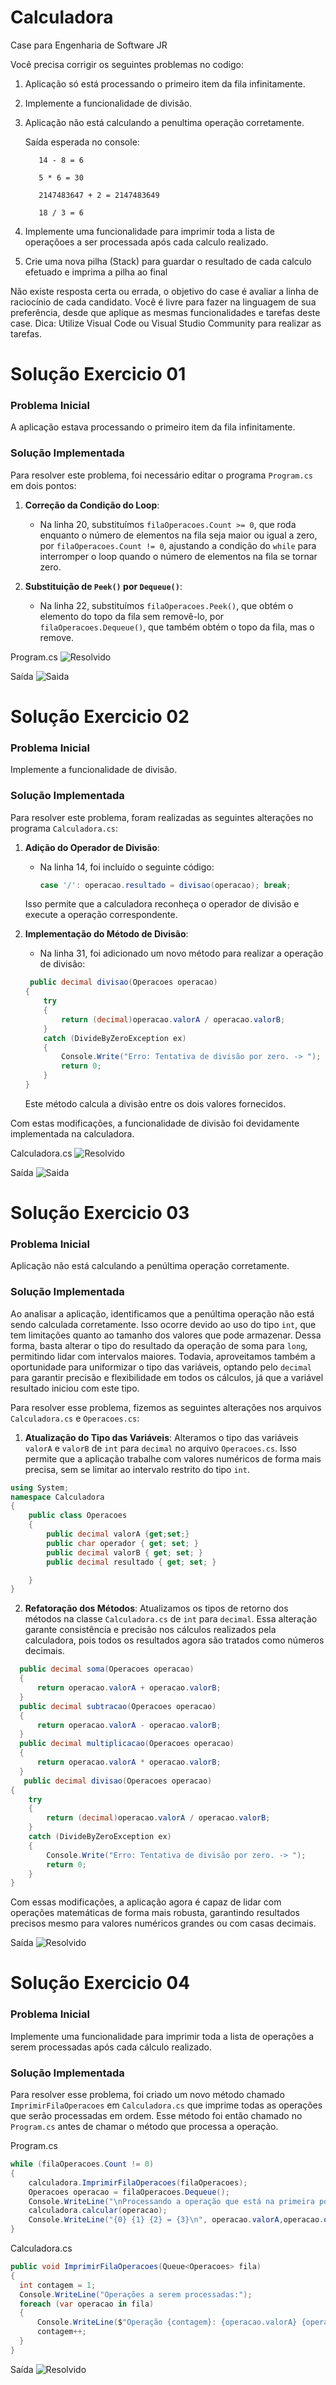 # Calculadora
Case para Engenharia de Software JR

Você precisa corrigir os seguintes problemas no codigo:
  1. Aplicação só está processando o primeiro item da fila infinitamente.
  2. Implemente a funcionalidade de divisão.
  3. Aplicação não está calculando a penultima operação corretamente.
     
     	Saída esperada no console:
     
     		14 - 8 = 6
     
     		5 * 6 = 30
     
     		2147483647 + 2 = 2147483649
     
     		18 / 3 = 6

  5. Implemente uma funcionalidade para imprimir toda a lista de operaçõoes a ser processada após cada calculo realizado.
  6. Crie uma nova pilha (Stack) para guardar o resultado de cada calculo efetuado e imprima a pilha ao final


Não existe resposta certa ou errada, o objetivo do case é avaliar a linha de raciocínio de cada candidato.
Você é livre para fazer na linguagem de sua preferência, desde que aplique as mesmas funcionalidades e tarefas deste case.
Dica: Utilize Visual Code ou Visual Studio Community para realizar as tarefas.

# Solução Exercicio 01

### Problema Inicial

A aplicação estava processando o primeiro item da fila infinitamente.

### Solução Implementada

Para resolver este problema, foi necessário editar o programa `Program.cs` em dois pontos:

1. **Correção da Condição do Loop**:
   - Na linha 20, substituímos `filaOperacoes.Count >= 0`, que roda enquanto o número de elementos na fila seja maior ou igual a zero, por `filaOperacoes.Count != 0`, ajustando a condição do `while` para interromper o loop quando o número de elementos na fila se tornar zero.

2. **Substituição de `Peek()` por `Dequeue()`**:
   - Na linha 22, substituímos `filaOperacoes.Peek()`, que obtém o elemento do topo da fila sem removê-lo, por `filaOperacoes.Dequeue()`, que também obtém o topo da fila, mas o remove.

Program.cs
![Resolvido](Imagens/exercicio01.png)

Saída
![Saida](Imagens/resultadoExercicio01.png)

# Solução Exercicio 02

### Problema Inicial

Implemente a funcionalidade de divisão.

### Solução Implementada

Para resolver este problema, foram realizadas as seguintes alterações no programa `Calculadora.cs`:

1. **Adição do Operador de Divisão**:
   - Na linha 14, foi incluído o seguinte código:
     ```csharp
     case '/': operacao.resultado = divisao(operacao); break;
     ```
   Isso permite que a calculadora reconheça o operador de divisão e execute a operação correspondente.

2. **Implementação do Método de Divisão**:
   - Na linha 31, foi adicionado um novo método para realizar a operação de divisão:
   ```csharp
    public decimal divisao(Operacoes operacao)
   {
       try
       {
           return (decimal)operacao.valorA / operacao.valorB;
       }
       catch (DivideByZeroException ex)
       {
           Console.Write("Erro: Tentativa de divisão por zero. -> ");
           return 0; 
       }
   }
     ```
   Este método calcula a divisão entre os dois valores fornecidos.

Com estas modificações, a funcionalidade de divisão foi devidamente implementada na calculadora.

Calculadora.cs
![Resolvido](Imagens/exercicio02.png)

Saída
![Saida](Imagens/resultadoExercicio02.png)

# Solução Exercicio 03

### Problema Inicial

Aplicação não está calculando a penúltima operação corretamente.

### Solução Implementada

Ao analisar a aplicação, identificamos que a penúltima operação não está sendo calculada corretamente. Isso ocorre devido ao uso do tipo `int`, que tem limitações quanto ao tamanho dos valores que pode armazenar. Dessa forma, basta alterar o tipo do resultado da operação de soma para `long`, permitindo lidar com intervalos maiores. Todavia, aproveitamos também a oportunidade para uniformizar o tipo das variáveis, optando pelo `decimal` para garantir precisão e flexibilidade em todos os cálculos, já que a variável resultado iniciou com este tipo.

Para resolver esse problema, fizemos as seguintes alterações nos arquivos `Calculadora.cs` e `Operacoes.cs`:

1. **Atualização do Tipo das Variáveis**: Alteramos o tipo das variáveis `valorA` e `valorB` de `int` para `decimal` no arquivo `Operacoes.cs`. Isso permite que a aplicação trabalhe com valores numéricos de forma mais precisa, sem se limitar ao intervalo restrito do tipo `int`.

```csharp
using System;
namespace Calculadora
{
    public class Operacoes
    {
        public decimal valorA {get;set;}
        public char operador { get; set; }
        public decimal valorB { get; set; }
        public decimal resultado { get; set; }

    }
}
```

2. **Refatoração dos Métodos**: Atualizamos os tipos de retorno dos métodos na classe `Calculadora.cs` de `int` para `decimal`. Essa alteração garante consistência e precisão nos cálculos realizados pela calculadora, pois todos os resultados agora são tratados como números decimais.

```csharp
  public decimal soma(Operacoes operacao)
  {
      return operacao.valorA + operacao.valorB;
  }
  public decimal subtracao(Operacoes operacao)
  {
      return operacao.valorA - operacao.valorB;
  }
  public decimal multiplicacao(Operacoes operacao)
  {
      return operacao.valorA * operacao.valorB;
  }
   public decimal divisao(Operacoes operacao)
{
    try
    {
        return (decimal)operacao.valorA / operacao.valorB;
    }
    catch (DivideByZeroException ex)
    {
        Console.Write("Erro: Tentativa de divisão por zero. -> ");
        return 0; 
    }
}
```

Com essas modificações, a aplicação agora é capaz de lidar com operações matemáticas de forma mais robusta, garantindo resultados precisos mesmo para valores numéricos grandes ou com casas decimais.

Saída
![Resolvido](Imagens/resultadoExercicio03.png)

# Solução Exercicio 04

### Problema Inicial

Implemente uma funcionalidade para imprimir toda a lista de operações a serem processadas após cada cálculo realizado.

### Solução Implementada

Para resolver esse problema, foi criado um novo método chamado `ImprimirFilaOperacoes` em `Calculadora.cs` que imprime todas as operações que serão processadas em ordem. Esse método foi então chamado no `Program.cs` antes de chamar o método que processa a operação.

Program.cs
```csharp
while (filaOperacoes.Count != 0)
{
    calculadora.ImprimirFilaOperacoes(filaOperacoes);
    Operacoes operacao = filaOperacoes.Dequeue();
    Console.WriteLine("\nProcessando a operação que está na primeira posição da fila...");
    calculadora.calcular(operacao);
    Console.WriteLine("{0} {1} {2} = {3}\n", operacao.valorA,operacao.operador,operacao.valorB, operacao.resultado);
}
```

Calculadora.cs
```csharp
public void ImprimirFilaOperacoes(Queue<Operacoes> fila)
{
  int contagem = 1;
  Console.WriteLine("Operações a serem processadas:");
  foreach (var operacao in fila)
  {
      Console.WriteLine($"Operação {contagem}: {operacao.valorA} {operacao.operador} {operacao.valorB} = ?");
      contagem++;
  }
}
```

Saída
![Resolvido](Imagens/resultadoExercicio04.png)

